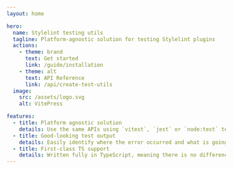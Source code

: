```yaml
---
layout: home

hero:
  name: Stylelint testing utils
  tagline: Platform-agnostic solution for testing Stylelint plugins
  actions:
    - theme: brand
      text: Get started
      link: /guide/installation
    - theme: alt
      text: API Reference
      link: /api/create-test-utils
  image:
    src: /assets/logo.svg
    alt: VitePress

features:
  - title: Platform agnostic solution
    details: Use the same APIs using `vitest`, `jest` or `node:test` test runner.
  - title: Good-looking test output
    details: Easily identify where the error occurred and what is going wrong in general.
  - title: First-class TS support
    details: Written fully in TypeScript, meaning there is no difference between types and implementation.
---
```

